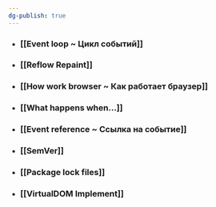 ```yaml
---
dg-publish: true
---
```

- ### [[Event loop ~ Цикл событий]]
- ### [[Reflow Repaint]]
- ### [[How work browser ~ Как работает браузер]]
- ### [[What happens when...]]
- ### [[Event reference ~ Ссылка на событие]]
- ### [[SemVer]]
- ### [[Package lock files]]
- ### [[VirtualDOM Implement]]